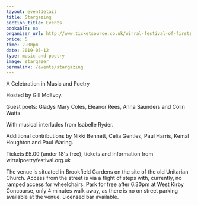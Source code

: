```yaml
---
layout: eventdetail
title: Stargazing
section_title: Events
bookable: no
organiser_url: http://www.ticketsource.co.uk/wirral-festival-of-firsts
price: 5
time: 2.00pm
date: 2019-05-12
type: music and poetry
image: stargazer
permalink: /events/stargazing
---
```


A Celebration in Music and Poetry

Hosted by Gill McEvoy.

Guest poets: Gladys Mary Coles, Eleanor Rees, Anna Saunders and Colin Watts

With musical interludes from Isabelle Ryder.

Additional contributions by Nikki Bennett, Celia Gentles, Paul Harris, Kemal Houghton and Paul Waring.

Tickets £5.00 (under 18's free), tickets and information from wirralpoetryfestival.org.uk

The venue is situated in Brookfield Gardens on the site of the old Unitarian Church.
Access from the street is via a flight of steps with, currently, no ramped access for wheelchairs.
Park for free after 6.30pm at West Kirby Concourse, only 4 minutes walk away, as there is no on street parking available at the venue. Licensed bar available.
